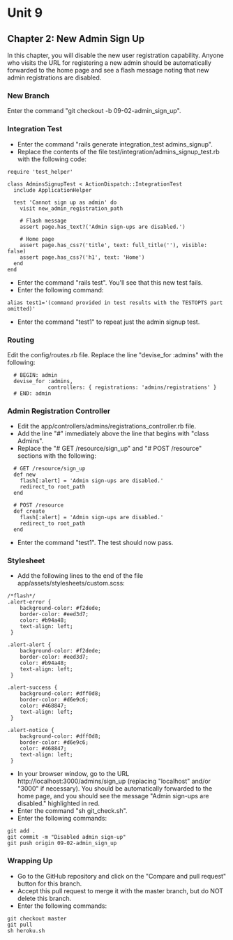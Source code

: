 # Unit 9
## Chapter 2: New Admin Sign Up

In this chapter, you will disable the new user registration capability.  Anyone who visits the URL for registering a new admin should be automatically forwarded to the home page and see a flash message noting that new admin registrations are disabled.

### New Branch
Enter the command "git checkout -b 09-02-admin_sign_up".

### Integration Test
* Enter the command "rails generate integration_test admins_signup".
* Replace the contents of the file test/integration/admins_signup_test.rb with the following code:
```
require 'test_helper'

class AdminsSignupTest < ActionDispatch::IntegrationTest
  include ApplicationHelper

  test 'Cannot sign up as admin' do
    visit new_admin_registration_path

    # Flash message
    assert page.has_text?('Admin sign-ups are disabled.')

    # Home page
    assert page.has_css?('title', text: full_title(''), visible: false)
    assert page.has_css?('h1', text: 'Home')
  end
end
```
* Enter the command "rails test".  You'll see that this new test fails.
* Enter the following command:
```
alias test1='(command provided in test results with the TESTOPTS part omitted)'
```
* Enter the command "test1" to repeat just the admin signup test.

### Routing
Edit the config/routes.rb file.  Replace the line "devise_for :admins" with the following:
```
  # BEGIN: admin
  devise_for :admins,
             controllers: { registrations: 'admins/registrations' }
  # END: admin
```
### Admin Registration Controller
* Edit the app/controllers/admins/registrations_controller.rb file.
* Add the line "#" immediately above the line that begins with "class Admins".
* Replace the "# GET /resource/sign_up" and "# POST /resource" sections with the following:
```
  # GET /resource/sign_up
  def new
    flash[:alert] = 'Admin sign-ups are disabled.'
    redirect_to root_path
  end

  # POST /resource
  def create
    flash[:alert] = 'Admin sign-ups are disabled.'
    redirect_to root_path
  end
```
* Enter the command "test1".  The test should now pass.

### Stylesheet
* Add the following lines to the end of the file app/assets/stylesheets/custom.scss:

```
/*flash*/
.alert-error {
    background-color: #f2dede;
    border-color: #eed3d7;
    color: #b94a48;
    text-align: left;
 }

.alert-alert {
    background-color: #f2dede;
    border-color: #eed3d7;
    color: #b94a48;
    text-align: left;
 }

.alert-success {
    background-color: #dff0d8;
    border-color: #d6e9c6;
    color: #468847;
    text-align: left;
 }

.alert-notice {
    background-color: #dff0d8;
    border-color: #d6e9c6;
    color: #468847;
    text-align: left;
 }
 ```
* In your browser window, go to the URL http://localhost:3000/admins/sign_up (replacing "localhost" and/or "3000" if necessary).  You should be automatically forwarded to the home page, and you should see the message "Admin sign-ups are disabled." highlighted in red.
* Enter the command "sh git_check.sh".
* Enter the following commands:
```
git add .
git commit -m "Disabled admin sign-up"
git push origin 09-02-admin_sign_up
```
### Wrapping Up
* Go to the GitHub repository and click on the "Compare and pull request" button for this branch.
* Accept this pull request to merge it with the master branch, but do NOT delete this branch.
* Enter the following commands:
```
git checkout master
git pull
sh heroku.sh
```
